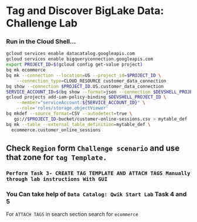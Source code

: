 # Tag and Discover BigLake Data: Challenge Lab

### Run in the Cloud Shell...

```bash
gcloud services enable datacatalog.googleapis.com
gcloud services enable bigqueryconnection.googleapis.com
export PROJECT_ID=$(gcloud config get-value project)
bq mk ecommerce
bq mk --connection --location=US --project_id=$PROJECT_ID \
    --connection_type=CLOUD_RESOURCE customer_data_connection
bq show --connection $PROJECT_ID.US.customer_data_connection
SERVICE_ACCOUNT_ID=$(bq show --format=json --connection $DEVSHELL_PROJECT_ID.US.customer_data_connection | jq -r '.cloudResource.serviceAccountId')
gcloud projects add-iam-policy-binding $DEVSHELL_PROJECT_ID \
    --member="serviceAccount:${SERVICE_ACCOUNT_ID}" \
    --role='roles/storage.objectViewer'
bq mkdef --source_format=CSV --autodetect=true \
   gs://$PROJECT_ID-bucket/customer-online-sessions.csv > mytable_def
bq mk --table --external_table_definition=mytable_def \
  ecommerce.customer_online_sessions
```
## Check `Region` form `Challenge scenario` and use that zone for `tag Template.`
### `Perform Task 3- CREATE TAG TEMPLATE AND ATTACH TAGS Manually through lab instructions With GUI` 
### You Can take help of `Data Catalog: Qwik Start Lab` Task 4 and 5
For `ATTACH TAGS` in search section search for `ecommerce`